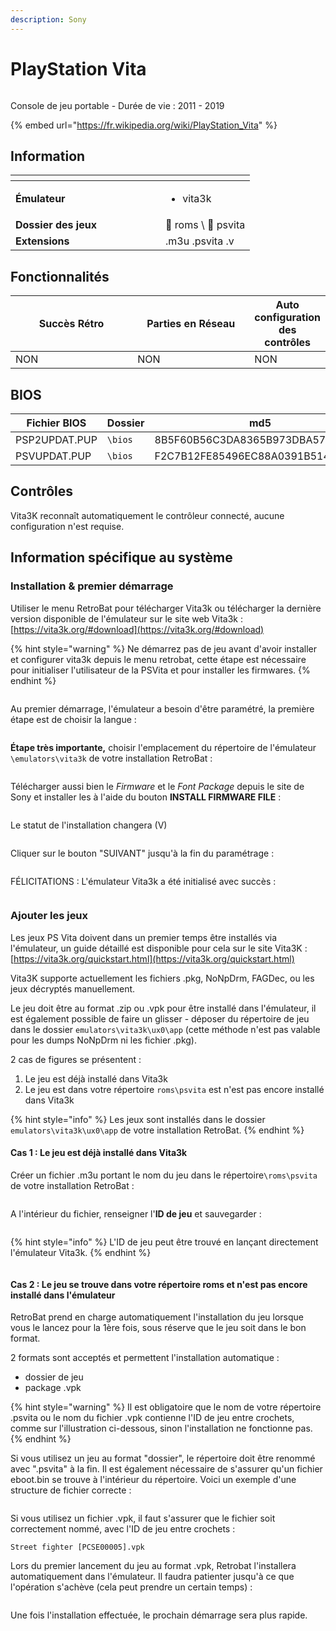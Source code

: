 ```yaml
---
description: Sony
---
```


# PlayStation Vita

<div align="left">

<figure><picture><source srcset="https://raw.githubusercontent.com/fabricecaruso/es-theme-carbon/91d85c7849cc550b0cac4e75cb8e0923d3b61b5e/art/logos/psvita-w.svg" media="(prefers-color-scheme: dark)"><img src="https://i.imgur.com/as0rgjr.png" alt=""></picture><figcaption></figcaption></figure>

</div>

Console de jeu portable - Durée de vie : 2011 - 2019

{% embed url="https://fr.wikipedia.org/wiki/PlayStation_Vita" %}

## Information

<table data-header-hidden><thead><tr><th width="224"></th><th></th></tr></thead><tbody><tr><td><strong>Émulateur</strong></td><td><ul><li>vita3k</li></ul></td></tr><tr><td><strong>Dossier des jeux</strong></td><td><span data-gb-custom-inline data-tag="emoji" data-code="1f4c2">📂</span> roms \ <span data-gb-custom-inline data-tag="emoji" data-code="1f4c2">📂</span> psvita</td></tr><tr><td><strong>Extensions</strong></td><td>.m3u .psvita .v</td></tr></tbody></table>

## Fonctionnalités

<table><thead><tr><th width="256">Succès Rétro</th><th width="243">Parties en Réseau</th><th>Auto configuration des contrôles</th></tr></thead><tbody><tr><td>NON</td><td>NON</td><td>NON</td></tr></tbody></table>

## BIOS

<table><thead><tr><th width="193">Fichier BIOS</th><th width="142.03610108303252">Dossier</th><th>md5</th></tr></thead><tbody><tr><td>PSP2UPDAT.PUP</td><td><code>\bios</code></td><td>8B5F60B56C3DA8365B973DBA570C53A5</td></tr><tr><td>PSVUPDAT.PUP</td><td><code>\bios</code></td><td>F2C7B12FE85496EC88A0391B514D6E3B</td></tr></tbody></table>

## Contrôles

Vita3K reconnaît automatiquement le contrôleur connecté, aucune configuration n'est requise.

## Information spécifique au système

### Installation & premier démarrage

Utiliser le menu RetroBat pour télécharger Vita3k ou télécharger la dernière version disponible de l'émulateur sur le site web Vita3k : [https://vita3k.org/#download](https://vita3k.org/#download)

{% hint style="warning" %}
Ne démarrez pas de jeu avant d'avoir installer et configurer vita3k depuis le menu retrobat, cette étape est nécessaire pour initialiser l'utilisateur de la PSVita et pour installer les firmwares.
{% endhint %}

<div align="left">

<figure><img src="https://i.imgur.com/k9c9vpN.png" alt=""><figcaption></figcaption></figure>

</div>

Au premier démarrage, l'émulateur a besoin d'être paramétré, la première étape est de choisir la langue :

<div align="left">

<figure><img src="https://i.imgur.com/8MeZjaA.png" alt=""><figcaption></figcaption></figure>

</div>

**Étape très importante,** choisir l'emplacement du répertoire de l'émulateur `\emulators\vita3k` de votre installation RetroBat :

<div align="left">

<figure><img src="https://i.imgur.com/JJeCuLc.png" alt=""><figcaption></figcaption></figure>

</div>

Télécharger aussi bien le _Firmware_ et le _Font Package_ depuis le site de Sony et installer les à l'aide du bouton **INSTALL FIRMWARE FILE** :

<div align="left">

<figure><img src="https://i.imgur.com/7kfwreX.png" alt=""><figcaption></figcaption></figure>

</div>

Le statut de l'installation changera (V)

<div align="left">

<figure><img src="https://i.imgur.com/JmQbJpH.png" alt=""><figcaption></figcaption></figure>

</div>

Cliquer sur le bouton "SUIVANT" jusqu'à la fin du paramétrage :

<div align="left">

<figure><img src="https://i.imgur.com/SS4fC7b.png" alt=""><figcaption></figcaption></figure>

</div>

FÉLICITATIONS : L'émulateur Vita3k a été initialisé avec succès :

<div align="left">

<figure><img src="https://i.imgur.com/y9Abjp5.png" alt=""><figcaption></figcaption></figure>

</div>

### Ajouter les jeux

Les jeux PS Vita doivent dans un premier temps être installés via l'émulateur, un guide détaillé est disponible pour cela sur le site Vita3K : [https://vita3k.org/quickstart.html](https://vita3k.org/quickstart.html)

Vita3K supporte actuellement les fichiers .pkg, NoNpDrm, FAGDec, ou les jeux décryptés manuellement.&#x20;

Le jeu doit être au format .zip ou .vpk pour être installé dans l'émulateur, il est également possible de faire un glisser - déposer du répertoire de jeu dans le dossier `emulators\vita3k\ux0\app` (cette méthode n'est pas valable pour les dumps NoNpDrm ni les fichier .pkg).

2 cas de figures se présentent :

1. Le jeu est déjà installé dans Vita3k
2. Le jeu est dans votre répertoire `roms\psvita` est n'est pas encore installé dans Vita3k

{% hint style="info" %}
Les jeux sont installés dans le dossier `emulators\vita3k\ux0\app` de votre installation RetroBat.
{% endhint %}

#### Cas 1 : Le jeu est déjà installé dans Vita3k

Créer un fichier .m3u portant le nom du jeu dans le répertoire`\roms\psvita` de votre installation RetroBat :

<div align="left">

<figure><img src="https://i.imgur.com/tfILs19.png" alt=""><figcaption></figcaption></figure>

</div>

A l'intérieur du fichier, renseigner l'**ID de jeu** et sauvegarder :

<div align="left">

<figure><img src="https://i.imgur.com/Fs8a98E.png" alt=""><figcaption></figcaption></figure>

</div>

{% hint style="info" %}
L'ID de jeu peut être trouvé en lançant directement l'émulateur Vita3k.
{% endhint %}

<figure><img src="https://i.imgur.com/XFt1Iop.png" alt=""><figcaption></figcaption></figure>

#### Cas 2 : Le jeu se trouve dans votre répertoire roms et n'est pas encore installé dans l'émulateur

RetroBat prend en charge automatiquement l'installation du jeu lorsque vous le lancez pour la 1ère fois, sous réserve que le jeu soit dans le bon format.

2 formats sont acceptés et permettent l'installation automatique :

* dossier de jeu
* package .vpk

{% hint style="warning" %}
Il est obligatoire que le nom de votre répertoire .psvita ou le nom du fichier .vpk contienne l'ID de jeu entre crochets, comme sur l'illustration ci-dessous, sinon l'installation ne fonctionne pas.
{% endhint %}

Si vous utilisez un jeu au format "dossier", le répertoire doit être renommé avec ".psvita" à la fin. Il est également nécessaire de s'assurer qu'un fichier eboot.bin se trouve à l'intérieur du répertoire. Voici un exemple d'une structure de fichier correcte :

<div align="left">

<figure><img src="https://i.imgur.com/Anjm21x.png" alt=""><figcaption></figcaption></figure>

</div>

Si vous utilisez un fichier .vpk, il faut s'assurer que le fichier soit correctement nommé, avec l'ID de jeu entre crochets :

```
Street fighter [PCSE00005].vpk
```

Lors du premier lancement du jeu au format .vpk, Retrobat l'installera automatiquement dans l'émulateur. Il faudra patienter jusqu'à ce que l'opération s'achève (cela peut prendre un certain temps) :

<div align="left">

<figure><img src="https://i.imgur.com/bYSh81f.png" alt=""><figcaption></figcaption></figure>

</div>

Une fois l'installation effectuée, le prochain démarrage sera plus rapide.
